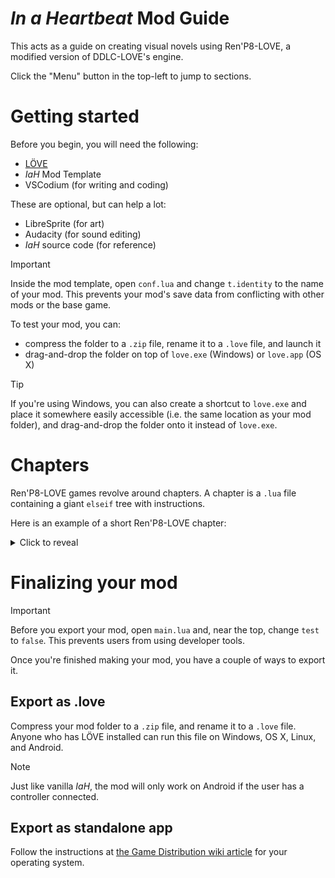 # *In a Heartbeat* Mod Guide
This acts as a guide on creating visual novels using Ren'P8-LOVE, a modified version of DDLC-LOVE's engine.

Click the "Menu" button in the top-left to jump to sections.

# Getting started
Before you begin, you will need the following:
- [LÖVE](https://love2d.org/)
- *IaH* Mod Template
- VSCodium \(for writing and coding\)

These are optional, but can help a lot:
- LibreSprite \(for art\)
- Audacity \(for sound editing\)
- *IaH* source code \(for reference\)
> [!IMPORTANT]
Inside the mod template, open `conf.lua` and change `t.identity` to the name of your mod.
This prevents your mod's save data from conflicting with other mods or the base game.

To test your mod, you can:
- compress the folder to a `.zip` file, rename it to a `.love` file, and launch it
- drag-and-drop the folder on top of `love.exe` \(Windows\) or `love.app` \(OS X\)
> [!TIP]
> If you're using Windows, you can also create a shortcut to `love.exe` and place it somewhere easily accessible
> \(i.e. the same location as your mod folder\), and drag-and-drop the folder onto it instead of `love.exe`.

# Chapters
Ren'P8-LOVE games revolve around chapters. A chapter is a `.lua` file containing a giant `elseif` tree with instructions.

Here is an example of a short Ren'P8-LOVE chapter:
<details>
  <summary>Click to reveal</summary>

```lua
function ch0script()
  if ptr==0 then
    music"bell"
    pause(5)
  elseif ptr==1 then
    b"The bell at Skyline High School has just rung, and I am taking my time with leaving."
  elseif ptr==2 then
    b"Unlike literally everyone else..."
  elseif ptr==3 then
    b"Sometimes I wonder if I'm the only one with any patience..."
  elseif ptr==4 then
    bg"skyline_ext"
    updA('a','1','2')
    a"Hey!"
  elseif ptr==5 then
    updA('b','2','2')
    b"I see a guy older than me running up to me."
  elseif ptr==6 then
    b"He is Aiden, a 16-year-old senior who I've known for just over two years."
  elseif ptr==7 then
    b"We're not as much of friends as we were, say, a year ago, but we still regularly chat through Discord."
  elseif ptr==8 then
    p"What's up?"
  elseif ptr==9 then
    a"Are you gonna be online?"
  elseif ptr==10 then
    a"I really want to play on the server with you and Liam."
  elseif ptr==11 then
    a"There's something I want to build, and I'm gonna need help."
  elseif ptr==12 then
    b"Liam... Another freshman who I've known for longer than I can remember."
  elseif ptr==13 then
    b"I can't believe we're still friends to this day."
  elseif ptr==14 then
    p"I should be. I'll DM you when I'm free."
  elseif ptr==15 then
    updA('c','2','2')
    a"Sweet! See you later, then."
  elseif ptr==16 then
    hideA()
    p"Yeah..."
  elseif ptr==17 then
    b"What kind of monstrosity does he have planned this time?"
  end
end
```
</details>

# Finalizing your mod
> [!IMPORTANT]
> Before you export your mod, open `main.lua` and, near the top, change `test` to `false`.
> This prevents users from using developer tools.

Once you're finished making your mod, you have a couple of ways to export it.

## Export as .love
Compress your mod folder to a `.zip` file, and rename it to a `.love` file.
Anyone who has LÖVE installed can run this file on Windows, OS X, Linux, and Android.
> [!NOTE]
> Just like vanilla *IaH*, the mod will only work on Android if the user has a controller connected.

## Export as standalone app
Follow the instructions at [the Game Distribution wiki article](https://love2d.org/wiki/Game_Distribution) for your operating system.
